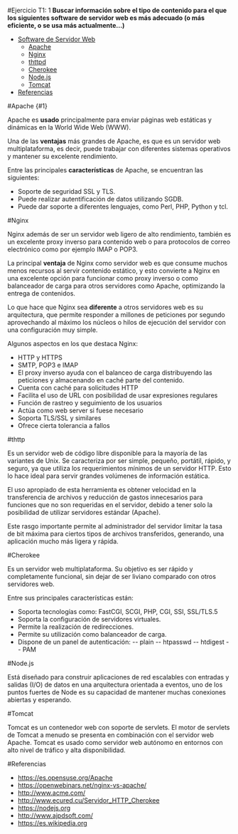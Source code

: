 #Ejercicio T1: 1
**Buscar información sobre el tipo de contenido para el que los siguientes software de servidor web es más adecuado (o más eficiente, o se usa más actualmente...)** 


- [Software de Servidor Web](#)
  - [Apache](#1)
  - [Nginx](#Nginx)
  - [thttpd](#thttpd)
  - [Cherokee](#Cherokee)
  - [Node.js](#Node.js)
  - [Tomcat](#Tomcat)
- [Referencias](#Referencias)

#Apache {#1}

Apache es **usado** principalmente para enviar páginas web estáticas y dinámicas en la World Wide Web (WWW).

Una de las **ventajas** más grandes de Apache, es que es un servidor web multiplataforma, es decir, puede trabajar con diferentes sistemas operativos y mantener su excelente rendimiento.

Entre las principales **características** de Apache, se encuentran las siguientes:
- Soporte de seguridad SSL y TLS.
- Puede realizar autentificación de datos utilizando SGDB.
- Puede dar soporte a diferentes lenguajes, como Perl, PHP, Python y tcl.
 
#Nginx

Nginx además de ser un servidor web ligero de alto rendimiento, también es un excelente proxy inverso para contenido web o para protocolos de correo electrónico como por ejemplo IMAP o POP3.

La principal **ventaja** de Nginx como servidor web es que consume muchos menos recursos al servir contenido estático, y esto convierte a Nginx en una excelente opción para funcionar como proxy inverso o como balanceador de carga para otros servidores como Apache, optimizando la entrega de contenidos.

Lo que hace que Nginx sea **diferente** a otros servidores web es su arquitectura, que permite responder a millones de peticiones por segundo aprovechando al máximo los núcleos o hilos de ejecución del servidor con una configuración muy simple.

Algunos aspectos en los que destaca Nginx:
- HTTP y HTTPS
- SMTP, POP3 e IMAP
- El proxy inverso ayuda con el balanceo de carga distribuyendo las peticiones y almacenando en caché parte del contenido.
- Cuenta con caché para solicitudes HTTP
- Facilita el uso de URL con posibilidad de usar expresiones regulares 
- Función de rastreo y seguimiento de los usuarios
- Actúa como web server si fuese necesario
- Soporta TLS/SSL y similares
- Ofrece cierta tolerancia a fallos

#thttp

Es un servidor web de código libre disponible para la mayoría de las variantes de Unix.
Se caracteriza por ser simple, pequeño, portátil, rápido, y seguro, ya que utiliza los requerimientos mínimos de un servidor HTTP. Esto lo hace ideal para servir grandes volúmenes de información estática.

El uso apropiado de esta herramienta es obtener velocidad en la transferencia de archivos y reducción de gastos innecesarios para funciones que no son requeridas en el servidor, debido a tener solo la posibilidad de utilizar servidores estándar (Apache).

Este rasgo importante permite al administrador del servidor limitar la tasa de bit máxima para ciertos tipos de archivos transferidos, generando, una aplicación mucho más ligera y rápida.

#Cherokee 

Es un servidor web multiplataforma. Su objetivo es ser rápido y completamente funcional, sin dejar de ser liviano comparado con otros servidores web. 

Entre sus principales características están:

* Soporta tecnologías como: FastCGI, SCGI, PHP, CGI, SSI, SSL/TLS.5
* Soporta la configuración de servidores virtuales.
* Permite la realización de redirecciones.
* Permite su utilización como balanceador de carga.
* Dispone de un panel de autenticación:
-- plain
-- htpasswd
-- htdigest
-- PAM

#Node.js

Está diseñado para construir aplicaciones de red escalables con entradas y salidas (I/O) de datos en una arquitectura orientada a eventos, uno de los puntos fuertes de Node es su capacidad de mantener muchas conexiones abiertas y esperando. 

#Tomcat 

Tomcat es un contenedor web con soporte de servlets. El motor de servlets de Tomcat a menudo se presenta en combinación con el servidor web Apache. 
Tomcat es usado como servidor web autónomo en entornos con alto nivel de tráfico y alta disponibilidad.

#Referencias

- https://es.opensuse.org/Apache
- https://openwebinars.net/nginx-vs-apache/
- http://www.acme.com/
- http://www.ecured.cu/Servidor_HTTP_Cherokee
- https://nodejs.org
- http://www.ajpdsoft.com/
- https://es.wikipedia.org

